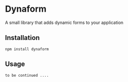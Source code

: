 Dynaform
========

A small library that adds dynamic forms to your application

## Installation

  `npm install dynaform`

## Usage

    to be continued ....


